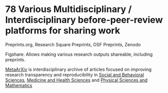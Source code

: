 # 78 Various Multidisciplinary / Interdisciplinary before-peer-review platforms for sharing work

Preprints.org, Research Square Preprints, OSF Preprints, Zenodo

Figshare: Allows making various research outputs shareable, including preprints.

[MetaArXiv](https://osf.io/preprints/metaarxiv) is interdisciplinary archive of articles focused on improving research transparency and reproducibility in [Social and Behavioral Sciences](https://osf.io/preprints/metaarxiv/discover?activeFilters[]=%5Bobject%20Object%5D), [Medicine and Health Sciences](https://osf.io/preprints/metaarxiv/discover?activeFilters[]=%5Bobject%20Object%5D) and [Physical Sciences and Mathematics](https://osf.io/preprints/metaarxiv/discover?activeFilters[]=%5Bobject%20Object%5D)
